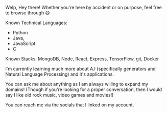 

<!--
**sreeniSudharsan/sreeniSudharsan** is a ✨ _special_ ✨ repository because its `README.md` (this file) appears on your GitHub profile.

Here are some ideas to get you started:

- 🔭 I’m currently working on ...
- 🌱 I’m currently learning ...
- 👯 I’m looking to collaborate on ...
- 🤔 I’m looking for help with ...
- 💬 Ask me about ...
- 📫 How to reach me: ...
- 😄 Pronouns: ...
- ⚡ Fun fact: ...
-->


Welp, Hey there! Whether you're here by accident or on purpose, feel free to browse through 😄

Known Technical Languages:

* Python 
* Java, 
* JavaScript 
* C

Known Stacks:
MongoDB, Node, React, Express, TensorFlow, git, Docker

I'm currently learning much more about A.I (specifically generators and Natural Language Processing) and it's applications.

You can ask me about anything as I am always willing to expand my domains! (Though if you're looking for a proper conversation, then I would say I like old rock music, video games and movies!)

You can reach me via the socials that I linked on my account.


<!-- [![Sreenivasan's GitHub stats](https://github-readme-stats.vercel.app/api?username=sreeniSudharsan&show_icons=true&theme=synthwave)](https://github.com/sreeniSudharsan/github-readme-stats) -->
